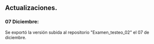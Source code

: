 ## Actualizaciones.

### 07 Diciembre:
Se exportó la versión subida al repositorio "Examen_testeo_02" el 07 de diciembre. 
